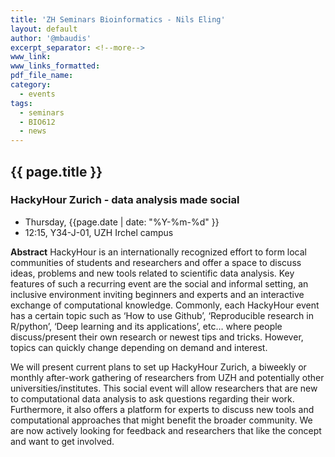 ```yaml
---
title: 'ZH Seminars Bioinformatics - Nils Eling'
layout: default
author: '@mbaudis'
excerpt_separator: <!--more-->
www_link:
www_links_formatted:
pdf_file_name:
category:
  - events
tags:
  - seminars
  - BIO612
  - news
---
```


## {{ page.title }}
### HackyHour Zurich - data analysis made social

* Thursday, {{page.date | date: "%Y-%m-%d" }}
* 12:15, Y34-J-01, UZH Irchel campus

<!--more-->

__Abstract__ HackyHour is an internationally recognized effort to form local communities of students and researchers and offer a space to discuss ideas, problems and new tools related to scientific data analysis. Key features of such a recurring event are the social and informal setting, an inclusive environment inviting beginners and experts and an interactive exchange of computational knowledge. Commonly, each HackyHour event has a certain topic such as ‘How to use Github’, ‘Reproducible research in R/python’, ‘Deep learning and its applications’, etc… where people discuss/present their own research or newest tips and tricks. However, topics can quickly change depending on demand and interest.

We will present current plans to set up HackyHour Zurich, a biweekly or monthly after-work gathering of researchers from UZH and potentially other universities/institutes. This social event will allow researchers that are new to computational data analysis to ask questions regarding their work. Furthermore, it also offers a platform for experts to discuss new tools and computational approaches that might benefit the broader community. We are now actively looking for feedback and researchers that like the concept and want to get involved.
